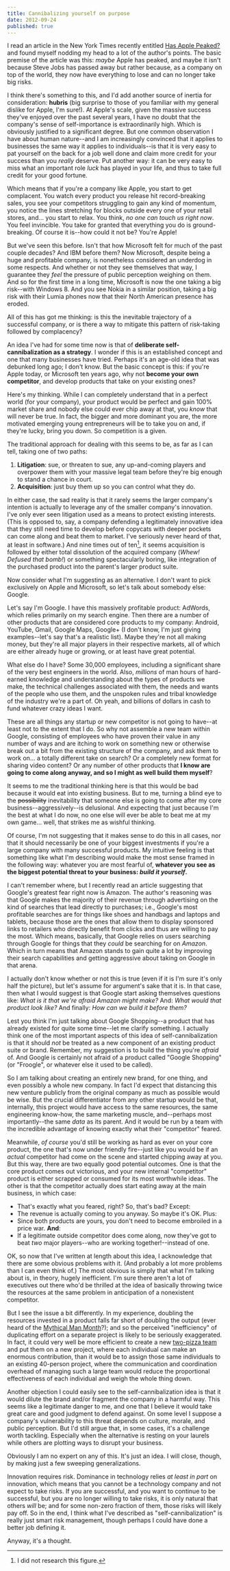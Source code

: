 ```yaml
---
title: Cannibalizing yourself on purpose
date: 2012-09-24
published: true
---
```


I read an article in the New York Times recently entitled [Has Apple Peaked?](http://www.nytimes.com/2012/09/22/opinion/nocera-has-apple-peaked.html) and found myself nodding my head to a lot of the author's points. The basic premise of the article was this: *maybe* Apple has peaked, and maybe it isn't because Steve Jobs has passed away but rather because, as a company on top of the world, they now have everything to lose and can no longer take big risks.

I think there's something to this, and I'd add another source of inertia for consideration: **hubris** (big surprise to those of you familiar with my general dislike for Apple, I'm sure!). At Apple's scale, given the massive success they've enjoyed over the past several years, I have no doubt that the company's sense of self-importance is extraordinarily high. Which is obviously justified to a significant degree. But one common observation I have about human nature--and I am increasingly convinced that it applies to businesses the same way it applies to individuals--is that it is very easy to pat yourself on the back for a job well done and claim more credit for your success than you *really* deserve. Put another way: it can be very easy to miss what an important role *luck* has played in your life, and thus to take full credit for your good fortune.

Which means that if you're a company like Apple, you start to get complacent. You watch every product you release hit record-breaking sales, you see your competitors struggling to gain any kind of momentum, you notice the lines stretching for blocks outside every one of your retail stores, and… you start to relax. You think, *no one can touch us right now*. You feel invincible. You take for granted that everything you do is ground-breaking. Of course it is--how could it not be? You're Apple!

But we've seen this before. Isn't that how Microsoft felt for much of the past couple decades? And IBM before them? Now Microsoft, despite being a huge and profitable company, is nonetheless considered an underdog in some respects. And whether or not they see themselves that way, I guarantee they *feel* the pressure of public perception weighing on them. And so for the first time in a long time, Microsoft is now the one taking a big risk--with Windows 8. And you see Nokia in a similar position, taking a big risk with their Lumia phones now that their North American presence has eroded.

All of this has got me thinking: is this the inevitable trajectory of a successful company, or is there a way to mitigate this pattern of risk-taking followed by complacency?

An idea I've had for some time now is that of **deliberate self-cannibalization as a strategy**. I wonder if this is an established concept and one that many businesses have tried. Perhaps it's an age-old idea that was debunked long ago; I don't know. But the basic concept is this: if you're Apple today, or Microsoft ten years ago, why not **become your own competitor**, and develop products that take on your existing ones?

Here's my thinking. While I can completely understand that in a perfect world (for your company), your product would be perfect and gain 100% market share and nobody else could ever chip away at that, you *know* that will never be true. In fact, the bigger and more dominant you are, the more motivated emerging young entrepreneurs will be to take you on and, if they're lucky, bring you down. So competition is a given.

The traditional approach for dealing with this seems to be, as far as I can tell, taking one of two paths:

1. **Litigation**: sue, or threaten to sue, any up-and-coming players and overpower them with your massive legal team before they're big enough to stand a chance in court.
2. **Acquisition**: just buy them up so you can control what they do.

In either case, the sad reality is that it rarely seems the larger company's intention is actually to leverage any of the smaller company's innovation. I've only ever seen litigation used as a means to protect existing interests. (This is opposed to, say, a company defending a legitimately innovative idea that they still need time to develop before copycats with deeper pockets can come along and beat them to market. I've seriously never heard of that, at least in software.) And nine times out of ten[^nine-times-out-of-ten], it seems acquisition is followed by either total dissolution of the acquired company (*Whew! Defused that bomb!*) or something spectacularly boring, like integration of the purchased product into the parent's larger product suite.

Now consider what I'm suggesting as an alternative. I don't want to pick exclusively on Apple and Microsoft, so let's talk about somebody else: Google.

Let's say I'm Google. I have this massively profitable product: AdWords, which relies primarily on my search engine. Then there are a number of other products that are considered core products to my company: Android, YouTube, Gmail, Google Maps, Google+ (I don't know, I'm just giving examples--let's say that's a realistic list). Maybe they're not all making money, but they're all major players in their respective markets, all of which are either already huge or growing, or at least have great potential.

What else do I have? Some 30,000 employees, including a significant share of the very best engineers in the world. Also, *millions* of man hours of hard-earned knowledge and understanding about the types of products we make, the technical challenges associated with them, the needs and wants of the people who use them, and the unspoken rules and tribal knowledge of the industry we're a part of. Oh yeah, and billions of dollars in cash to fund whatever crazy ideas I want.

These are all things any startup or new competitor is not going to have--at least not to the extent that I do. So why not assemble a new team within Google, consisting of employees who have proven their value in any number of ways and are itching to work on something new or otherwise break out a bit from the existing structure of the company, and ask them to work on… a totally different take on search? Or a completely new format for sharing video content? Or any number of other products that **I know are going to come along anyway, and so I might as well build them myself**?

It seems to me the traditional thinking here is that this would be bad because it would eat into existing business. But to me, turning a blind eye to the <strike>possibility</strike> inevitability that someone else is going to come after my core business--aggressively--is delusional. And expecting that just because I'm the best at what I do now, no one else will ever be able to beat me at my own game… well, that strikes me as wishful thinking.

Of course, I'm not suggesting that it makes sense to do this in all cases, nor that it should necessarily be one of your biggest investments if you're a large company with many successful products. My intuitive feeling is that something like what I'm describing would make the most sense framed in the following way: whatever you are most fearful of, **whatever you see as the biggest potential threat to your business: *build it yourself*.**

I can't remember where, but I recently read an article suggesting that Google's greatest fear right now is Amazon. The author's reasoning was that Google makes the majority of their revenue through advertising on the kind of searches that lead directly to purchases; i.e., Google's most profitable searches are for things like shoes and handbags and laptops and tablets, because those are the ones that allow them to display sponsored links to retailers who directly benefit from clicks and thus are willing to pay the most. Which means, basically, that Google relies on users searching through Google for things that they *could* be searching for on *Amazon*. Which in turn means that Amazon stands to gain quite a lot by improving their search capabilities and getting aggressive about taking on Google in that arena.

I actually don't know whether or not this is true (even if it is I'm sure it's only half the picture), but let's assume for argument's sake that it is. In that case, then what I would suggest is that Google start asking themselves questions like: *What is it that we're afraid Amazon might make?* And: *What would that product look like?* And finally: *How can we build it before them?*

Lest you think I'm just talking about Google Shopping--a product that has already existed for quite some time--let me clarify something. I actually think one of the most important aspects of this idea of self-cannibalization is that it should *not* be treated as a new component of an existing product suite or brand. Remember, my suggestion is to build the thing you're *afraid* of. And Google is certainly not afraid of a product called "Google Shopping" (or "Froogle", or whatever else it used to be called).

So I am talking about creating an entirely new brand, for one thing, and even possibly a whole new company. In fact I'd expect that distancing this new venture publicly from the original company as much as possible would be wise. But the crucial differentiator from any other startup would be that, internally, this project would have access to the same resources, the same engineering know-how, the same marketing muscle, and--perhaps most importantly--the same *data* as its parent. And it would be run by a team with the incredible advantage of knowing exactly what their "competitor" feared.

Meanwhile, *of course* you'd still be working as hard as ever on your core product, the one that's now under friendly fire--just like you would be if an *actual* competitor had come on the scene and started chipping away at you. But this way, there are two equally good potential outcomes. One is that the core product comes out victorious, and your new internal "competitor" product is either scrapped or consumed for its most worthwhile ideas. The other is that the competitor actually does start eating away at the main business, in which case:

- That's exactly what you feared, right? So, that's bad? Except:
- The revenue is actually coming to you anyway. So maybe it's OK. Plus:
- Since both products are yours, you don't need to become embroiled in a price war. **And**:
- If a legitimate outside competitor does come along, now they've got to beat *two* major players--who are working together!--instead of one.

OK, so now that I've written at length about this idea, I acknowledge that there are some obvious problems with it. (And probably a lot more problems than I can even think of.) The most obvious is simply that what I'm talking about is, in theory, hugely inefficient. I'm sure there aren't a lot of executives out there who'd be thrilled at the idea of basically throwing twice the resources at the same problem in anticipation of a nonexistent competitor.

But I see the issue a bit differently. In my experience, doubling the resources invested in a product falls far short of doubling the output (ever heard of the [Mythical Man Month](http://www.amazon.com/The-Mythical-Man-Month-Engineering-Anniversary/dp/0201835959)?); and so the perceived "inefficiency" of duplicating effort on a separate project is likely to be seriously exaggerated. In fact, it could very well be more efficient to create a new [two-pizza team](http://www.zurb.com/word/two-pizza-team) and put them on a new project, where each individual can make an enormous contribution, than it would be to assign those same individuals to an existing 40-person project, where the communication and coordination overhead of managing such a large team would reduce the proportional effectiveness of each individual and weigh the whole thing down.

Another objection I could easily see to the self-cannibalization idea is that it would dilute the brand and/or fragment the company in a harmful way. This seems like a legitimate danger to me, and one that I believe it would take great care and good judgment to defend against. On some level I suppose a company's vulnerability to this threat depends on culture, morale, and public perception. But I'd still argue that, in some cases, it's a challenge worth tackling. Especially when the alternative is resting on your laurels while others are plotting ways to disrupt your business.

Obviously I am no expert on any of this. It's just an idea. I will close, though, by making just a few sweeping generalizations.

Innovation requires risk. Dominance in technology relies *at least in part* on innovation, which means that you cannot be a technology company and not expect to take risks. If you are successful, and you want to continue to be successful, but you are no longer willing to take risks, it is only natural that others *will* be; and for some non-zero fraction of them, those risks will likely pay off. So in the end, I think what I've described as "self-cannibalization" is really just smart risk management, though perhaps I could have done a better job defining it.

Anyway, it's a thought.

[^nine-times-out-of-ten]: I did not research this figure.